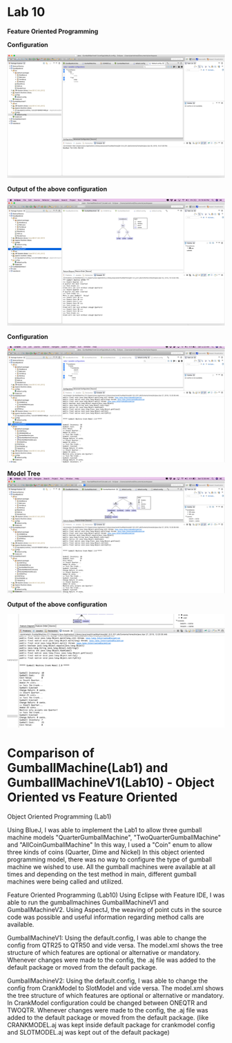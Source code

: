 # Lab 10 

**Feature Oriented Programming**

**Configuration**

![alt Image of config in FeatureIDE(GumballMachineV1](https://github.com/saiprithipa/cmpe202/blob/master/lab10/output/GumballMachineV1_QTR50_config.png)

**Output of the above configuration**

![alt Output](https://github.com/saiprithipa/cmpe202/blob/master/lab10/output/GumballMachineV1_QTR50_output.png)


**Configuration**

![alt Image of config in FeatureIDE(GumballMachineV2](https://github.com/saiprithipa/cmpe202/blob/master/lab10/output/GumballMachineV2_COST25_CRANKMODEL_config.png)


**Model Tree**
![alt Model](https://github.com/saiprithipa/cmpe202/blob/master/lab10/output/GumballMachineV2_COST25_CRANKMODEL_model.png)

**Output of the above configuration**

![alt Output](https://github.com/saiprithipa/cmpe202/blob/master/lab10/output/GumballMachineV2_COST25_CRANKMODEL_output.png)

# Comparison of GumballMachine(Lab1) and GumballMachineV1(Lab10) - Object Oriented vs Feature Oriented

Object Oriented Programming (Lab1)

Using BlueJ, I was able to implement the Lab1 to allow three gumball machine models "QuarterGumballMachine", "TwoQuarterGumballMachine" and "AllCoinGumballMachine"
In this way, I used a "Coin" enum to allow three kinds of coins (Quarter, Dime and Nickel)
In this object oriented programming model, there was no way to configure the type of gumball machine we wished to use. All the gumball machines were available at all times and depending on the test method in main, different gumball machines were being called and utilized.


Feature Oriented Programming (Lab10)
Using Eclipse with Feature IDE, I was able to run the gumballmachines GumballMachineV1 and  GumballMachineV2. 
Using AspectJ, the weaving of point cuts in the source code was possible and useful information regarding method calls are available.

GumballMachineV1:
Using the default.config,
I was able to change the config from QTR25 to QTR50 and vide versa.
The model.xml shows the tree structure of which features are optional or alternative or mandatory.
Whenever changes were made to the config, the .aj file was added to the default package or moved from the default package.

GumballMachineV2:
Using the default.config,
I was able to change the config from CrankModel to SlotModel and vide versa.
The model.xml shows the tree structure of which features are optional or alternative or mandatory.
In CrankModel configuration could be changed between ONEQTR and TWOQTR.
Whenever changes were made to the config, the .aj file was added to the default package or moved from the default package. (like CRANKMODEL.aj was kept inside default package for crankmodel config and SLOTMODEL.aj was kept out of the default package)

